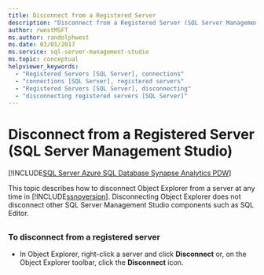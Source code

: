 ```yaml
---
title: Disconnect from a Registered Server
description: "Disconnect from a Registered Server (SQL Server Management Studio)"
author: rwestMSFT
ms.author: randolphwest
ms.date: 03/01/2017
ms.service: sql-server-management-studio
ms.topic: conceptual
helpviewer_keywords:
  - "Registered Servers [SQL Server], connections"
  - "connections [SQL Server], registered servers"
  - "Registered Servers [SQL Server], disconnecting"
  - "disconnecting registered servers [SQL Server]"
---
```


# Disconnect from a Registered Server (SQL Server Management Studio)

[!INCLUDE[SQL Server Azure SQL Database Synapse Analytics PDW](../includes/applies-to-version/sql-asdb-asdbmi-asa-pdw.md)]

This topic describes how to  disconnect Object Explorer from a server at any time in [!INCLUDE[ssnoversion](../includes/ssnoversion-md.md)]. Disconnecting Object Explorer does not disconnect other SQL Server Management Studio components such as SQL Editor.  

## <a name="SSMSProcedure"></a>

### To disconnect from a registered server

- In Object Explorer, right-click a server and click **Disconnect** or, on the Object Explorer toolbar, click the **Disconnect** icon.
